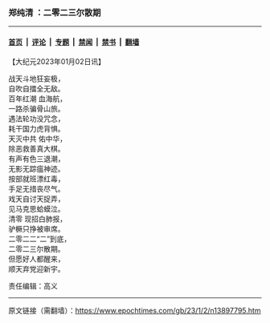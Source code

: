 ### 郑纯清 ：二零二三尔散期

---

#### [首页](../../../..?n13897795) &nbsp;|&nbsp; [评论](../../../../../epoch-comment?n13897795) &nbsp;|&nbsp; [专题](../../../../../epoch-special?n13897795) &nbsp;|&nbsp; [禁闻](../../../../../epoch-news?n13897795) &nbsp;|&nbsp; [禁书](../../../../../books?n13897795) &nbsp;|&nbsp; [翻墙](https://github.com/gfw-breaker/nogfw/blob/master/README.md?n13897795)


<div class="post_content" id="artbody" itemprop="articleBody">
 <!-- article content begin -->
 <p>
  【大纪元2023年01月02日讯】
 </p>
 <p>
  战天斗地狂妄极，
  <br/>
  自吹自擂全无敌。
  <br/>
  <ok href="https://www.epochtimes.com/gb/tag/%E7%99%BE%E5%B9%B4%E7%BA%A2%E6%BD%AE.html">
   百年红潮
  </ok>
  血海航，
  <br/>
  一路杀骗骨山旅。
  <br/>
  遇法轮功没咒念，
  <br/>
  耗干国力虎背惧。
  <br/>
  <ok href="https://www.epochtimes.com/gb/tag/%E5%A4%A9%E7%81%AD%E4%B8%AD%E5%85%B1.html">
   天灭中共
  </ok>
  佑中华，
  <br/>
  除恶救善真大棋。
  <br/>
  有声有色三退潮，
  <br/>
  无影无踪瘟神迹。
  <br/>
  按部就班漂红毒，
  <br/>
  手足无措丧尽气。
  <br/>
  戏天自讨天捉弄，
  <br/>
  见马克思蛤蟆泣。
  <br/>
  <ok href="https://www.epochtimes.com/gb/tag/%E6%B8%85%E9%9B%B6.html">
   清零
  </ok>
  现招白肺报，
  <br/>
  驴橛只挣被审席。
  <br/>
  二零二二“二”到底，
  <br/>
  二零二三尔散期。
  <br/>
  但愿好人都醒来，
  <br/>
  顺天弃党迎新宇。
 </p>
 <p>
  责任编辑：高义
 </p>
 <!-- article content end -->
 <div id="below_article_ad">
 </div>
</div>


---

原文链接（需翻墙）：https://www.epochtimes.com/gb/23/1/2/n13897795.htm